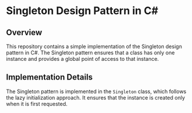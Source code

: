 # Singleton Design Pattern in C#

## Overview

This repository contains a simple implementation of the Singleton design pattern in C#. The Singleton pattern ensures that a class has only one instance and provides a global point of access to that instance.

## Implementation Details

The Singleton pattern is implemented in the `Singleton` class, which follows the lazy initialization approach. It ensures that the instance is created only when it is first requested.
